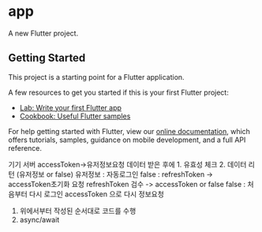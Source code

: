 # app

A new Flutter project.

## Getting Started

This project is a starting point for a Flutter application.

A few resources to get you started if this is your first Flutter project:

- [Lab: Write your first Flutter app](https://flutter.dev/docs/get-started/codelab)
- [Cookbook: Useful Flutter samples](https://flutter.dev/docs/cookbook)

For help getting started with Flutter, view our
[online documentation](https://flutter.dev/docs), which offers tutorials,
samples, guidance on mobile development, and a full API reference.

기기                          서버
accessToken->유저정보요청     데이터 받은 후에 1. 유효성 체크 2. 데이터 리턴 (유저정보 or false)
유저정보 : 자동로그인
false : refreshToken -> accessToken초기화 요청
                          refreshToken 검수 -> accessToken or false
false : 처음부터 다시 로그인
accessToken 으로 다시 정보요청


1. 위에서부터 작성된 순서대로 코드를 수행
2. async/await
